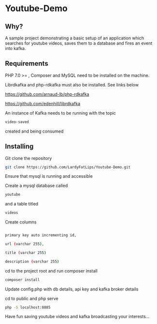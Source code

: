 # Youtube-Demo

Why?
----------------

A sample project demonstrating a basic setup of an application which searches for youtube videos, saves them to a database and fires an event into kafka.


Requirements
----------------

PHP 7.0 >= , Composer and MySQL need to be installed on the machine.

Librdkafka and php-rdkafka must also be installed. See links below

https://github.com/arnaud-lb/php-rdkafka

https://github.com/edenhill/librdkafka

An instance of Kafka needs to be running with the topic 

```bash
video-saved
```

created and being consumed

Installing
----------------

Git clone the repository


```bash
git clone https://github.com/LardyFatLips/Youtube-Demo.git
```

Ensure that mysql is running and accessible

Create a mysql database called 


```bash
youtube 
```

and a table titled 

```bash
videos
```

Create columns

```bash

primary key auto incrementing id, 

url (varchar 255), 

title (varchar 255) 

description (varchar 255)

```

cd to the project root and run composer install

```bash
composer install
```


Update config.php with db details, api key and kafka broker details

cd to public and php serve

```bash
php -S localhost:8885
```

Have fun saving youtube videos and kafka broadcasting your interests...